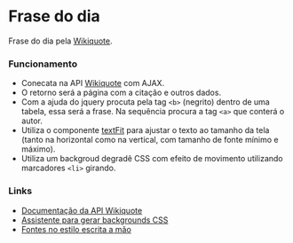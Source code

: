 # Frase do dia

Frase do dia pela [Wikiquote](https://pt.wikiquote.org/wiki/Wikiquote:Frase_do_dia).

### Funcionamento

- Conecata na API [Wikiquote](https://en.wikiquote.org/w/api.php) com AJAX.
- O retorno será a página com a citação e outros dados.
- Com a ajuda do jquery procuta pela tag `<b>` (negrito) dentro de uma tabela, essa será a frase. Na sequência procura a tag `<a>` que conterá o autor.
- Utiliza o componente [textFit](https://github.com/STRML/textFit) para ajustar o texto ao tamanho da tela (tanto na horizontal como na vertical, com tamanho de fonte mínimo e máximo).
- Utiliza um backgroud degradê CSS com efeito de movimento utilizando marcadores `<li>` girando.

### Links

- [Documentação da API Wikiquote](https://en.wikiquote.org/w/api.php)
- [Assistente para gerar backgrounds CSS](https://cssgradient.io/gradient-backgrounds/)
- [Fontes no estilo escrita a mão](https://fonts.google.com/?query=hand)
